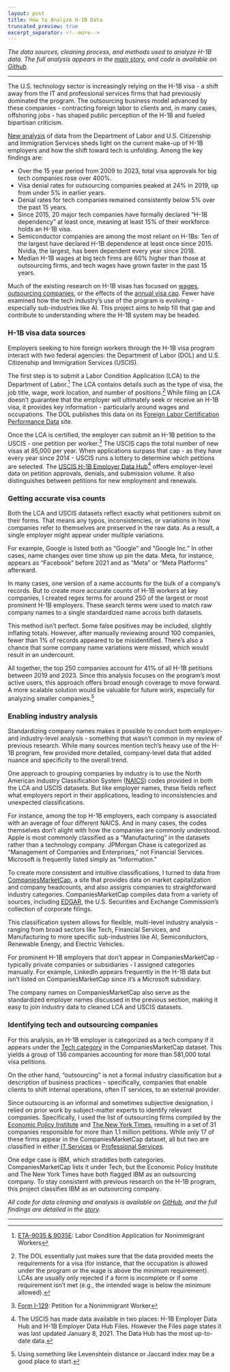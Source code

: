 ```yaml
---
layout: post
title: How to Analyze H-1B Data
truncated_preview: true
excerpt_separator: <!--more-->
---
```


*The data sources, cleaning process, and methods used to analyze H-1B data. The full analysis appears in the [main story](https://www.nikhilgahlawat.com/projects/h1b-tech/), and code is available on [Github](https://github.com/nikhilgahlawat/immigration-h1b/).*

<!--more-->

-----

The U.S. technology sector is increasingly relying on the H-1B visa \- a shift away from the IT and professional services firms that had previously dominated the program. The outsourcing business model advanced by these companies \- contracting foreign labor to clients and, in many cases, offshoring jobs \- has shaped public perception of the H-1B and fueled bipartisan criticism.

[New analysis](https://www.nikhilgahlawat.com/projects/h1b-tech/) of data from the Department of Labor and U.S. Citizenship and Immigration Services sheds light on the current make-up of H-1B employers and how the shift toward tech is unfolding. Among the key findings are:

* Over the 15 year period from 2009 to 2023, total visa approvals for big tech companies rose over 400%.  
* Visa denial rates for outsourcing companies peaked at 24% in 2019, up from under 5% in earlier years.  
* Denial rates for tech companies remained consistently below 5% over the past 15 years.  
* Since 2015, 20 major tech companies have formally declared “H-1B dependency” at least once, meaning at least 15% of their workforce holds an H-1B visa.  
* Semiconductor companies are among the most reliant on H-1Bs: Ten of the largest have declared H-1B dependence at least once since 2015\. Nvidia, the largest, has been dependent every year since 2018\.  
* Median H-1B wages at big tech firms are 60% higher than those at outsourcing firms, and tech wages have grown faster in the past 15 years.

Much of the existing research on H-1B visas has focused on [wages](https://nfap.com/wp-content/uploads/2020/10/Analysis-of-DOL-H-1B-Wage-Rule.NFAP-Policy-Brief.October-2020.pdf), [outsourcing companies](https://www.epi.org/blog/the-biden-administration-can-stop-h-1b-visas-from-fueling-outsourcing-half-of-the-top-30-h-1b-employers-were-outsourcing-firms-in-2021/), or the effects of the [annual visa cap](https://www.cato.org/blog/h-1b-lottery-results-announced-3/4-rejected). Fewer have examined how the tech industry’s use of the program is evolving \- especially sub-industries like AI. This project aims to help fill that gap and contribute to understanding where the H-1B system may be headed.

### H-1B visa data sources

Employers seeking to hire foreign workers through the H-1B visa program interact with two federal agencies: the Department of Labor (DOL) and U.S. Citizenship and Immigration Services (USCIS).

The first step is to submit a Labor Condition Application (LCA) to the Department of Labor.[^fn-DOL-form] The LCA contains details such as the type of visa, the job title, wage, work location, and number of positions.[^fn-DOL] While filing an LCA doesn’t guarantee that the employer will ultimately seek or receive an H-1B visa, it provides key information \- particularly around wages and occupations. The DOL publishes this data on its [Foreign Labor Certification Performance Data](https://www.dol.gov/agencies/eta/foreign-labor/performance) site.

Once the LCA is certified, the employer can submit an H-1B petition to the USCIS \- one petition per worker.[^fn-USCIS-form] The USCIS caps the total number of new visas at 85,000 per year. When applications surpass that cap \- as they have every year since 2014 \- USCIS runs a lottery to determine which petitions are selected. The [USCIS H-1B Employer Data Hub](https://www.uscis.gov/tools/reports-and-studies/h-1b-employer-data-hub)[^fn-data-hub] offers employer-level data on petition approvals, denials, and submission volume. It also distinguishes between petitions for new employment and renewals.

### Getting accurate visa counts

Both the LCA and USCIS datasets reflect exactly what petitioners submit on their forms. That means any typos, inconsistencies, or variations in how companies refer to themselves are preserved in the raw data. As a result, a single employer might appear under multiple variations.

For example, Google is listed both as “Google” and “Google Inc.” In other cases, name changes over time show up pin the data. Meta, for instance, appears as “Facebook” before 2021 and as “Meta” or “Meta Platforms” afterward.

In many cases, one version of a name accounts for the bulk of a company’s records. But to create more accurate counts of H-1B workers at key companies, I created regex terms for around 250 of the largest or most prominent H-1B employers. These search terms were used to match raw company names to a single standardized name across both datasets.

This method isn’t perfect. Some false positives may be included, slightly inflating totals. However, after manually reviewing around 100 companies, fewer than 1% of records appeared to be misidentified. There’s also a chance that some company name variations were missed, which would result in an undercount.

All together, the top 250 companies account for 41% of all H-1B petitions between 2019 and 2023\. Since this analysis focuses on the program’s most active users, this approach offers broad enough coverage to move forward. A more scalable solution would be valuable for future work, especially for analyzing smaller companies.[^fn-standardization]

### Enabling industry analysis

Standardizing company names makes it possible to conduct both employer- and industry-level analysis \- something that wasn’t common in my review of previous research. While many sources mention tech’s heavy use of the H-1B program, few provided more detailed, company-level data that added nuance and specificity to the overall trend.

One approach to grouping companies by industry is to use the North American Industry Classification System ([NAICS](https://www.census.gov/naics/)) codes provided in both the LCA and USCIS datasets. But like employer names, these fields reflect what employers report in their applications, leading to inconsistencies and unexpected classifications.

For instance, among the top H-1B employers, each company is associated with an average of four different NAICS. And in many cases, the codes themselves don’t alight with how the companies are commonly understood. Apple is most commonly classified as a “Manufacturing” in the datasets rather than a technology company. JPMorgan Chase is categorized as “Management of Companies and Enterprises,” not Financial Services. Microsoft is frequently listed simply as “Information.”

To create more consistent and intuitive classifications, I turned to data from [CompaniesMarketCap](https://companiesmarketcap.com/), a site that provides data on market capitalization and company headcounts, and also assigns companies to straightforward industry categories. CompaniesMarketCap compiles data from a variety of sources, including [EDGAR](https://www.sec.gov/edgar), the U.S. Securities and Exchange Commission’s collection of corporate filings.

This classification system allows for flexible, multi-level industry analysis \- ranging from broad sectors like Tech, Financial Services, and Manufacturing to more specific sub-industries like AI, Semiconductors, Renewable Energy, and Electric Vehicles.

For prominent H-1B employers that don’t appear in CompaniesMarketCap \- typically private companies or subsidiaries \- I assigned categories manually. For example, LinkedIn appears frequently in the H-1B data but isn’t listed on CompaniesMarketCap since it’s a Microsoft subsidiary.

The company names on CompaniesMarketCap also serve as the standardized employer names discussed in the previous section, making it easy to join industry data to cleaned LCA and USCIS datasets.

### Identifying tech and outsourcing companies

For this analysis, an H-1B employer is categorized as a tech company if it appears under the [Tech category](https://companiesmarketcap.com/tech/largest-tech-companies-by-market-cap/) in the CompaniesMarketCap dataset. This yields a group of 136 companies accounting for more than 581,000 total visa petitions.

On the other hand, “outsourcing” is not a formal industry classification but a description of business practices \- specifically, companies that enable clients to shift internal operations, often IT services, to an external provider.

Since outsourcing is an informal and sometimes subjective designation, I relied on prior work by subject-matter experts to identify relevant companies. Specifically, I used the list of outsourcing firms compiled by the [Economic Policy Institute](https://www.epi.org/blog/tech-and-outsourcing-companies-continue-to-exploit-the-h-1b-visa-program-at-a-time-of-mass-layoffs-the-top-30-h-1b-employers-hired-34000-new-h-1b-workers-in-2022-and-laid-off-at-least-85000-workers/) and [The New York Times](https://www.nytimes.com/interactive/2015/11/06/us/outsourcing-companies-dominate-h1b-visas.html), resulting in a set of 31 companies responsible for more than 1.1 million petitions. While only 17 of these firms appear  in the CompaniesMarketCap dataset, all but two are classified in either [IT Services](https://companiesmarketcap.com/it-services/largest-it-service-companies-by-market-cap/) or [Professional Services](https://companiesmarketcap.com/professional-services/largest-professional-service-companies-by-market-cap/).

One edge case is IBM, which straddles both categories. CompaniesMarketCap lists it under Tech, but the Economic Policy Institute and The New York Times have both flagged IBM as an outsourcing company. To stay consistent with previous research on the H-1B program, this project classifies IBM as an outsourcing company.

*All code for data cleaning and analysis is available on [GitHub](https://github.com/nikhilgahlawat/immigration-h1b/), and the full findings are detailed in the [story](https://www.nikhilgahlawat.com/projects/h1b-tech/).*

---

[^fn-DOL-form]: [ETA-9035 & 9035E](https://flag.dol.gov/programs/LCA): Labor Condition Application for Nonimmigrant Workers
[^fn-DOL]: The DOL essentially just makes sure that the data provided meets the requirements for a visa (for instance, that the occupation is allowed under the program or the wage is above the minimum requirement). LCAs are usually only rejected if a form is incomplete or if some requirement isn’t met (e.g., the intended wage is below the minimum allowed).
[^fn-USCIS-form]: [Form I-129](https://www.uscis.gov/i-129): Petition for a Nonimmigrant Worker
[^fn-data-hub]: The USCIS has made data available in two places: H-1B Employer Data Hub and H-1B Employer Data Hub Files. However the Files page states it was last updated January 8, 2021. The Data Hub has the most up-to-date data.
[^fn-standardization]: Using something like Levenshtein distance or Jaccard index may be a good place to start.